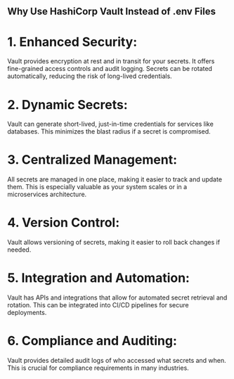 ## Why Use HashiCorp Vault Instead of .env Files

# 1. Enhanced Security:

Vault provides encryption at rest and in transit for your secrets.
It offers fine-grained access controls and audit logging.
Secrets can be rotated automatically, reducing the risk of long-lived credentials.


# 2. Dynamic Secrets:

Vault can generate short-lived, just-in-time credentials for services like databases.
This minimizes the blast radius if a secret is compromised.


# 3. Centralized Management:

All secrets are managed in one place, making it easier to track and update them.
This is especially valuable as your system scales or in a microservices architecture.


# 4. Version Control:

Vault allows versioning of secrets, making it easier to roll back changes if needed.


# 5. Integration and Automation:

Vault has APIs and integrations that allow for automated secret retrieval and rotation.
This can be integrated into CI/CD pipelines for secure deployments.


# 6. Compliance and Auditing:

Vault provides detailed audit logs of who accessed what secrets and when.
This is crucial for compliance requirements in many industries.